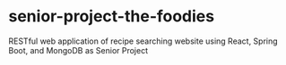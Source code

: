 # senior-project-the-foodies
RESTful web application of recipe searching website using React, Spring Boot, and MongoDB as Senior Project
